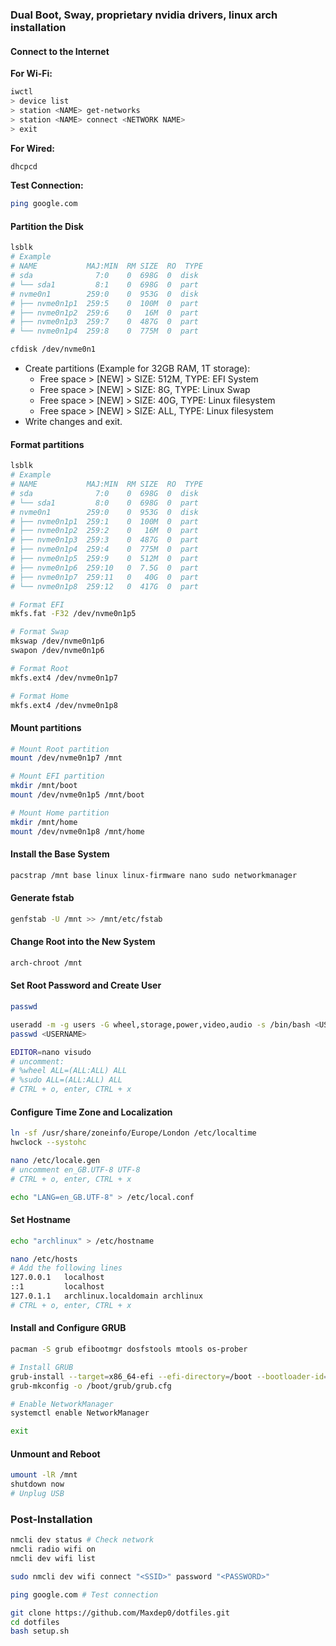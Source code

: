 ### Dual Boot, Sway, proprietary nvidia drivers, linux arch installation

#### Connect to the Internet

**For Wi-Fi:**

```sh
iwctl
> device list
> station <NAME> get-networks
> station <NAME> connect <NETWORK NAME>
> exit
```

**For Wired:**

```sh
dhcpcd
```

**Test Connection:**

```sh
ping google.com
```

#### Partition the Disk

```sh
lsblk
# Example
# NAME           MAJ:MIN  RM SIZE  RO  TYPE
# sda              7:0    0  698G  0  disk
# └── sda1         8:1    0  698G  0  part
# nvme0n1        259:0    0  953G  0  disk
# ├── nvme0n1p1  259:5    0  100M  0  part
# ├── nvme0n1p2  259:6    0   16M  0  part
# ├── nvme0n1p3  259:7    0  487G  0  part
# └── nvme0n1p4  259:8    0  775M  0  part

cfdisk /dev/nvme0n1
```

<!-- prettier-ignore -->
- Create partitions (Example for 32GB RAM, 1T storage):
  - Free space > [NEW] > SIZE: 512M, TYPE: EFI System
  - Free space > [NEW] > SIZE:   8G, TYPE: Linux Swap
  - Free space > [NEW] > SIZE:  40G, TYPE: Linux filesystem
  - Free space > [NEW] > SIZE:  ALL, TYPE: Linux filesystem
- Write changes and exit.

#### Format partitions

```sh
lsblk
# Example
# NAME           MAJ:MIN  RM SIZE  RO  TYPE
# sda              7:0    0  698G  0  disk
# └── sda1         8:0    0  698G  0  part
# nvme0n1        259:0    0  953G  0  disk
# ├── nvme0n1p1  259:1    0  100M  0  part
# ├── nvme0n1p2  259:2    0   16M  0  part
# ├── nvme0n1p3  259:3    0  487G  0  part
# ├── nvme0n1p4  259:4    0  775M  0  part
# ├── nvme0n1p5  259:9    0  512M  0  part
# ├── nvme0n1p6  259:10   0  7.5G  0  part
# ├── nvme0n1p7  259:11   0   40G  0  part
# └── nvme0n1p8  259:12   0  417G  0  part

# Format EFI
mkfs.fat -F32 /dev/nvme0n1p5

# Format Swap
mkswap /dev/nvme0n1p6
swapon /dev/nvme0n1p6

# Format Root
mkfs.ext4 /dev/nvme0n1p7

# Format Home
mkfs.ext4 /dev/nvme0n1p8
```

#### Mount partitions

```sh
# Mount Root partition
mount /dev/nvme0n1p7 /mnt

# Mount EFI partition
mkdir /mnt/boot
mount /dev/nvme0n1p5 /mnt/boot

# Mount Home partition
mkdir /mnt/home
mount /dev/nvme0n1p8 /mnt/home
```

#### Install the Base System

```sh
pacstrap /mnt base linux linux-firmware nano sudo networkmanager
```

#### Generate fstab

```sh
genfstab -U /mnt >> /mnt/etc/fstab
```

#### Change Root into the New System

```sh
arch-chroot /mnt
```

#### Set Root Password and Create User

```sh
passwd

useradd -m -g users -G wheel,storage,power,video,audio -s /bin/bash <USERNAME>
passwd <USERNAME>

EDITOR=nano visudo
# uncomment:
# %wheel ALL=(ALL:ALL) ALL
# %sudo ALL=(ALL:ALL) ALL
# CTRL + o, enter, CTRL + x
```

#### Configure Time Zone and Localization

```sh
ln -sf /usr/share/zoneinfo/Europe/London /etc/localtime
hwclock --systohc

nano /etc/locale.gen
# uncomment en_GB.UTF-8 UTF-8
# CTRL + o, enter, CTRL + x

echo "LANG=en_GB.UTF-8" > /etc/local.conf
```

#### Set Hostname

```sh
echo "archlinux" > /etc/hostname

nano /etc/hosts
# Add the following lines
127.0.0.1   localhost
::1         localhost
127.0.1.1   archlinux.localdomain archlinux
# CTRL + o, enter, CTRL + x
```

#### Install and Configure GRUB

```sh
pacman -S grub efibootmgr dosfstools mtools os-prober

# Install GRUB
grub-install --target=x86_64-efi --efi-directory=/boot --bootloader-id=GRUB
grub-mkconfig -o /boot/grub/grub.cfg

# Enable NetworkManager
systemctl enable NetworkManager

exit
```

#### Unmount and Reboot

```sh
umount -lR /mnt
shutdown now
# Unplug USB
```

### Post-Installation

```sh
nmcli dev status # Check network
nmcli radio wifi on
nmcli dev wifi list

sudo nmcli dev wifi connect "<SSID>" password "<PASSWORD>"

ping google.com # Test connection

git clone https://github.com/Maxdep0/dotfiles.git
cd dotfiles
bash setup.sh
```
